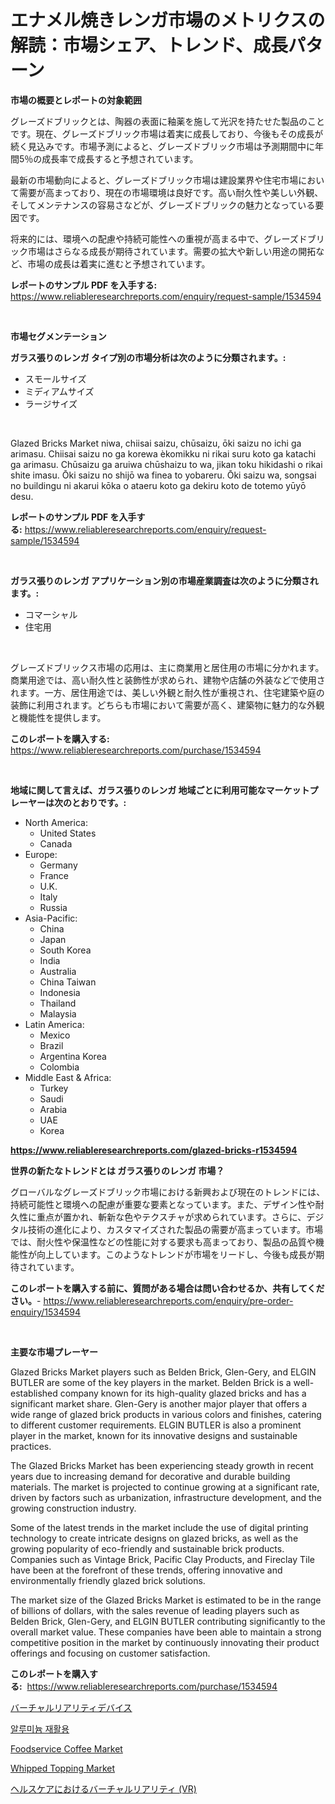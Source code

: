 <p><h1>エナメル焼きレンガ市場のメトリクスの解読：市場シェア、トレンド、成長パターン</h1></p><p><strong>市場の概要とレポートの対象範囲</strong></p>
<p><p>グレーズドブリックとは、陶器の表面に釉薬を施して光沢を持たせた製品のことです。現在、グレーズドブリック市場は着実に成長しており、今後もその成長が続く見込みです。市場予測によると、グレーズドブリック市場は予測期間中に年間5％の成長率で成長すると予想されています。</p><p>最新の市場動向によると、グレーズドブリック市場は建設業界や住宅市場において需要が高まっており、現在の市場環境は良好です。高い耐久性や美しい外観、そしてメンテナンスの容易さなどが、グレーズドブリックの魅力となっている要因です。</p><p>将来的には、環境への配慮や持続可能性への重視が高まる中で、グレーズドブリック市場はさらなる成長が期待されています。需要の拡大や新しい用途の開拓など、市場の成長は着実に進むと予想されています。</p></p>
<p><strong>レポートのサンプル PDF を入手する:</strong> <a href="https://www.reliableresearchreports.com/enquiry/request-sample/1534594">https://www.reliableresearchreports.com/enquiry/request-sample/1534594</a></p>
<p>&nbsp;</p>
<p><strong>市場セグメンテーション</strong></p>
<p><strong>ガラス張りのレンガ タイプ別の市場分析は次のように分類されます。:</strong></p>
<p><ul><li>スモールサイズ</li><li>ミディアムサイズ</li><li>ラージサイズ</li></ul></p>
<p>&nbsp;</p>
<p><p>Glazed Bricks Market niwa, chiisai saizu, chūsaizu, ōki saizu no ichi ga arimasu. Chiisai saizu no ga korewa èkomikku ni rikai suru koto ga katachi ga arimasu. Chūsaizu ga aruiwa chūshaizu to wa, jikan toku hikidashi o rikai shite imasu. Ōki saizu no shijō wa finea to yobareru. Ōki saizu wa, songsai no buildingu ni akarui kōka o ataeru koto ga dekiru koto de totemo yūyō desu.</p></p>
<p><strong>レポートのサンプル PDF を入手する:</strong>&nbsp;<a href="https://www.reliableresearchreports.com/enquiry/request-sample/1534594">https://www.reliableresearchreports.com/enquiry/request-sample/1534594</a></p>
<p>&nbsp;</p>
<p><strong> ガラス張りのレンガ アプリケーション別の市場産業調査は次のように分類されます。:</strong></p>
<p><ul><li>コマーシャル</li><li>住宅用</li></ul></p>
<p>&nbsp;</p>
<p><p>グレーズドブリックス市場の応用は、主に商業用と居住用の市場に分かれます。商業用途では、高い耐久性と装飾性が求められ、建物や店舗の外装などで使用されます。一方、居住用途では、美しい外観と耐久性が重視され、住宅建築や庭の装飾に利用されます。どちらも市場において需要が高く、建築物に魅力的な外観と機能性を提供します。</p></p>
<p><strong>このレポートを購入する:</strong>&nbsp; <a href="https://www.reliableresearchreports.com/purchase/1534594">https://www.reliableresearchreports.com/purchase/1534594</a></p>
<p>&nbsp;</p>
<p><strong>地域に関して言えば、ガラス張りのレンガ 地域ごとに利用可能なマーケットプレーヤーは次のとおりです。:</strong></p>
<p><ul>
    <li>
        North America:
        <ul>
            <li>United States</li>
            <li>Canada</li>
        </ul>
    </li>
    <li>
        Europe:
        <ul>
            <li>Germany</li>
            <li>France</li>
            <li>U.K.</li>
            <li>Italy</li>
            <li>Russia</li>
        </ul>
    </li>
    <li>
        Asia-Pacific:
        <ul>
            <li>China</li>
            <li>Japan</li>
            <li>South Korea</li>
            <li>India</li>
            <li>Australia</li>
            <li>China Taiwan</li>
            <li>Indonesia</li>
            <li>Thailand</li>
            <li>Malaysia</li>
        </ul>
    </li>
    <li>
        Latin America:
        <ul>
            <li>Mexico</li>
            <li>Brazil</li>
            <li>Argentina Korea</li>
            <li>Colombia</li>
        </ul>
    </li>
    <li>
        Middle East & Africa:
        <ul>
            <li>Turkey</li>
            <li>Saudi</li>
            <li>Arabia</li>
            <li>UAE</li>
            <li>Korea</li>
        </ul>
    </li>
    </ul></p>
<p><strong><a href="https://www.reliableresearchreports.com/glazed-bricks-r1534594">https://www.reliableresearchreports.com/glazed-bricks-r1534594</a></strong>&nbsp;</p>
<p><strong>世界の新たなトレンドとは ガラス張りのレンガ 市場？</strong></p>
<p><p>グローバルなグレーズドブリック市場における新興および現在のトレンドには、持続可能性と環境への配慮が重要な要素となっています。また、デザイン性や耐久性に重点が置かれ、斬新な色やテクスチャが求められています。さらに、デジタル技術の進化により、カスタマイズされた製品の需要が高まっています。市場では、耐火性や保温性などの性能に対する要求も高まっており、製品の品質や機能性が向上しています。このようなトレンドが市場をリードし、今後も成長が期待されています。</p></p>
<p><strong>このレポートを購入する前に、質問がある場合は問い合わせるか、共有してください。</strong>- <a href="https://www.reliableresearchreports.com/enquiry/pre-order-enquiry/1534594">https://www.reliableresearchreports.com/enquiry/pre-order-enquiry/1534594</a></p>
<p>&nbsp;</p>
<p><strong>主要な市場プレーヤー</strong></p>
<p><p>Glazed Bricks Market players such as Belden Brick, Glen-Gery, and ELGIN BUTLER are some of the key players in the market. Belden Brick is a well-established company known for its high-quality glazed bricks and has a significant market share. Glen-Gery is another major player that offers a wide range of glazed brick products in various colors and finishes, catering to different customer requirements. ELGIN BUTLER is also a prominent player in the market, known for its innovative designs and sustainable practices.</p><p>The Glazed Bricks Market has been experiencing steady growth in recent years due to increasing demand for decorative and durable building materials. The market is projected to continue growing at a significant rate, driven by factors such as urbanization, infrastructure development, and the growing construction industry.</p><p>Some of the latest trends in the market include the use of digital printing technology to create intricate designs on glazed bricks, as well as the growing popularity of eco-friendly and sustainable brick products. Companies such as Vintage Brick, Pacific Clay Products, and Fireclay Tile have been at the forefront of these trends, offering innovative and environmentally friendly glazed brick solutions.</p><p>The market size of the Glazed Bricks Market is estimated to be in the range of billions of dollars, with the sales revenue of leading players such as Belden Brick, Glen-Gery, and ELGIN BUTLER contributing significantly to the overall market value. These companies have been able to maintain a strong competitive position in the market by continuously innovating their product offerings and focusing on customer satisfaction.</p></p>
<p><strong>このレポートを購入する:</strong>&nbsp;&nbsp;<a href="https://www.reliableresearchreports.com/purchase/1534594">https://www.reliableresearchreports.com/purchase/1534594</a></p>
<p><p><a href="https://github.com/AaronVargas43/Market-Research-Report-List-1/blob/main/307552217997.md">バーチャルリアリティデバイス</a></p><p><a href="https://github.com/Howaoole34545/Market-Research-Report-List-1/blob/main/682582316430.md">알루미늄 재활용</a></p><p><a href="https://github.com/arionmp/Market-Research-Report-List-2/blob/main/foodservice-coffee-market.md">Foodservice Coffee Market</a></p><p><a href="https://github.com/markusgodoy/Market-Research-Report-List-2/blob/main/whipped-topping-market.md">Whipped Topping Market</a></p><p><a href="https://github.com/oqoeusbvpadwjs08/Market-Research-Report-List-1/blob/main/884114417996.md">ヘルスケアにおけるバーチャルリアリティ (VR)</a></p></p>